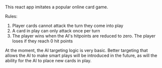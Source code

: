 This react app imitates a popular online card game.

Rules:

1. Player cards cannot attack the turn they come into play
2. A card in play can only attack once per turn
3. The player wins when the AI's hitpoints are reduced to zero. The player loses if they reach 0 hit points

At the moment, the AI targeting logic is very basic. Better targeting that allows the AI to make smart plays will be introduced in the future, as will the ability for the AI to place new cards in play.